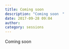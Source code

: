 ```yaml
---
title: Coming soon　
description: "Coming soon　"
date: 2017-09-28 09:04
author: 
category: sessions
---
```

Coming soon　